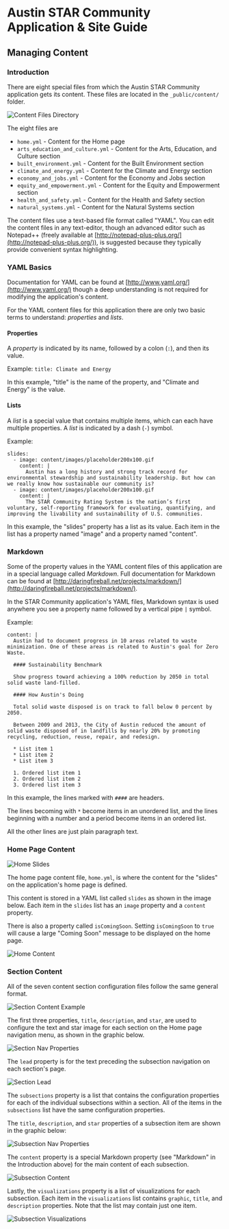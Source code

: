 # Austin STAR Community <br/> Application & Site Guide

## Managing Content

### Introduction

There are eight special files from which the Austin STAR Community application gets its content. These files are located in the `_public/content/` folder.

![Content Files Directory](img/content_files.png)

The eight files are

* `home.yml` - Content for the Home page
* `arts_education_and_culture.yml` - Content for the Arts, Education, and Culture section
* `built_environment.yml` - Content for the Built Environment section
* `climate_and_energy.yml` - Content for the Climate and Energy section
* `economy_and_jobs.yml` - Content for the Economy and Jobs section
* `equity_and_empowerment.yml` - Content for the Equity and Empowerment section
* `health_and_safety.yml` - Content for the Health and Safety section
* `natural_systems.yml` - Content for the Natural Systems section

The content files use a text-based file format called "YAML". You can edit the content files in any text-editor, though an advanced editor such as Notepad++ (freely available at [http://notepad-plus-plus.org/](http://notepad-plus-plus.org/)), is suggested because they typically provide convenient syntax highlighting.

### YAML Basics

Documentation for YAML can be found at [http://www.yaml.org/](http://www.yaml.org/) though a deep understanding is not required for modifying the application's content.

For the YAML content files for this application there are only two basic terms to understand: *properties* and *lists*.

#### Properties

A *property* is indicated by its name, followed by a colon (`:`), and then its value. 

Example: `title: Climate and Energy`

In this example, "title" is the name of the property, and "Climate and Energy" is the value.

#### Lists

A *list* is a special value that contains multiple items, which can each have multiple properties. A *list* is indicated by a dash (`-`) symbol.

Example:

```
slides:
  - image: content/images/placeholder200x100.gif
    content: |
      Austin has a long history and strong track record for environmental stewardship and sustainability leadership. But how can we really know how sustainable our community is?
  - image: content/images/placeholder200x100.gif
    content: |
      The STAR Community Rating System is the nation’s first voluntary, self-reporting framework for evaluating, quantifying, and improving the livability and sustainability of U.S. communities.
```

In this example, the "slides" property has a list as its value. Each item in the list has a property named "image" and a property named "content".

### Markdown

Some of the property values in the YAML content files of this application are in a special language called *Markdown*. Full documentation for Markdown can be found at [http://daringfireball.net/projects/markdown/](http://daringfireball.net/projects/markdown/).

In the STAR Community application's YAML files, Markdown syntax is used anywhere you see a property name followed by a vertical pipe `|` symbol.

Example:

```
content: |
  Austin had to document progress in 10 areas related to waste minimization. One of these areas is related to Austin's goal for Zero Waste.

  #### Sustainability Benchmark

  Show progress toward achieving a 100% reduction by 2050 in total solid waste land-filled.

  #### How Austin's Doing

  Total solid waste disposed is on track to fall below 0 percent by 2050.

  Between 2009 and 2013, the City of Austin reduced the amount of solid waste disposed of in landfills by nearly 20% by promoting recycling, reduction, reuse, repair, and redesign.

  * List item 1
  * List item 2
  * List item 3

  1. Ordered list item 1 
  2. Ordered list item 2 
  3. Ordered list item 3 
``` 

In this example, the lines marked with `####` are headers.

The lines becoming with `*` become items in an unordered list, and the lines beginning with a number and a period become items in an ordered list.

All the other lines are just plain paragraph text.

### Home Page Content

![Home Slides](img/home_slides.png) 

The home page content file, `home.yml`, is where the content for the "slides" on the application's home page is defined.

This content is stored in a YAML list called `slides` as shown in the image below. Each item in the `slides` list has an `image` property and a `content` property.

There is also a property called `isComingSoon`. Setting `isComingSoon` to `true` will cause a large "Coming Soon" message to be displayed on the home page.

![Home Content](img/home_content.png)

### Section Content

All of the seven content section configuration files follow the same general format.

![Section Content Example](img/section_content_example.png)

The first three properties, `title`, `description`, and `star`, are used to configure the text and star image for each section on the Home page navigation menu, as shown in the graphic below.

![Section Nav Properties](img/section_home.png)

The `lead` property is for the text preceding the subsection navigation on each section's page.

![Section Lead](img/section_lead.png)

The `subsections` property is a list that contains the configuration properties for each of the individual subsections within a section. All of the items in the `subsections` list have the same configuration properties.

The `title`, `description`, and `star` properties of a subsection item are shown in the graphic below:

![Subsection Nav Properties](img/subsection_nav.png)

The `content` property is a special Markdown property (see "Markdown" in the Introduction above) for the main content of each subsection.

![Subsection Content](img/subsection_content.png)

Lastly, the `visualizations` property is a list of visualizations for each subsection. Each item in the `visualizations` list contains `graphic`, `title`, and `description` properties. Note that the list may contain just one item. 

![Subsection Visualizations](img/subsection_vis.png)
